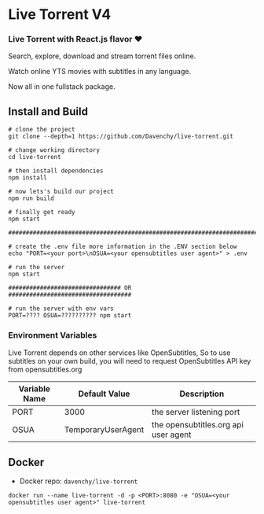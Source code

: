 # Live Torrent V4

### Live Torrent with __React.js__ flavor ❤️

Search, explore, download and stream torrent files online.

Watch online YTS movies with subtitles in any language.

Now all in one fullstack package.

## Install and Build

```
# clone the project
git clone --depth=1 https://github.com/Davenchy/live-torrent.git

# change working directory
cd live-torrent

# then install dependencies
npm install

# now lets's build our project
npm run build

# finally get ready
npm start

#######################################################################

# create the .env file more information in the .ENV section below
echo "PORT=<your port>\nOSUA=<your opensubtitles user agent>" > .env

# run the server
npm start

################################ OR ###################################

# run the server with env vars
PORT=???? OSUA=?????????? npm start

```

### Environment Variables

Live Torrent depends on other services like OpenSubtitles,
So to use subtitles on your own build,
you will need to request OpenSubtitles API key from opensubtitles.org

| Variable Name | Default Value      | Description                          |
| ------------- | ------------------ | ------------------------------------ |
| PORT          | 3000               | the server listening port            |
| OSUA          | TemporaryUserAgent | the opensubtitles.org api user agent |

## Docker

- Docker repo: `davenchy/live-torrent`

`docker run --name live-torrent -d -p <PORT>:8080 -e "OSUA=<your opensubtitles user agent>" live-torrent`
